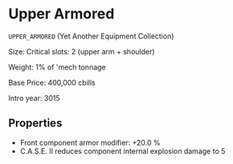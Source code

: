 # Upper Armored

`UPPER_ARMORED` (Yet Another Equipment Collection)



Size: Critical slots: 2 (upper arm +  shoulder)

Weight: 1% of 'mech tonnage

Base Price: 400,000 cbills

Intro year: 3015

## Properties
* Front component armor modifier: +20.0 %
* C.A.S.E. II reduces component internal explosion damage to 5

